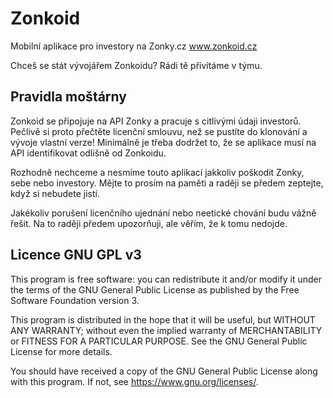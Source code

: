 # Zonkoid #

Mobilní aplikace pro investory na Zonky.cz
www.zonkoid.cz

Chceš se stát vývojářem Zonkoidu? Rádi tě přivítáme v týmu.

## Pravidla moštárny ##
Zonkoid se připojuje na API Zonky a pracuje s citlivými údaji investorů. Pečlivě si proto přečtěte
licenční smlouvu, než se pustíte do klonování a vývoje vlastní verze! Minimálně je třeba dodržet to,
že se aplikace musí na API identifikovat odlišně od Zonkoidu.

Rozhodně nechceme a nesmíme touto aplikací jakkoliv poškodit Zonky, sebe nebo investory. Mějte to prosím na paměti
a raději se předem zeptejte, když si nebudete jistí.

Jakékoliv porušení licenčního ujednání nebo neetické chování budu vážně řešit. Na to raději předem upozorňuji, ale
věřím, že k tomu nedojde.

## Licence GNU GPL v3 ##
This program is free software: you can redistribute it and/or modify
it under the terms of the GNU General Public License as published by
the Free Software Foundation version 3.

This program is distributed in the hope that it will be useful,
but WITHOUT ANY WARRANTY; without even the implied warranty of
MERCHANTABILITY or FITNESS FOR A PARTICULAR PURPOSE.  See the
GNU General Public License for more details.

You should have received a copy of the GNU General Public License
along with this program.  If not, see <https://www.gnu.org/licenses/>.


